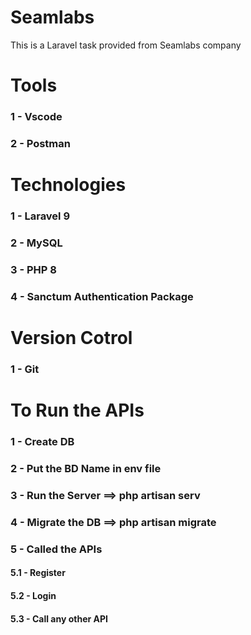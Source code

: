 # Seamlabs
This is a Laravel task provided from Seamlabs company 

# Tools
### 1 - Vscode
### 2 - Postman

# Technologies
### 1 - Laravel 9
### 2 - MySQL
### 3 - PHP 8
### 4 - Sanctum Authentication Package

# Version Cotrol 
### 1 - Git

# To Run the APIs 
### 1 - Create DB 
### 2 - Put the BD Name in env file
### 3 - Run the Server ==> php artisan serv
### 4 - Migrate the DB ==> php artisan migrate
### 5 - Called the APIs
#### 5.1 - Register
#### 5.2 - Login
#### 5.3 - Call any other API
